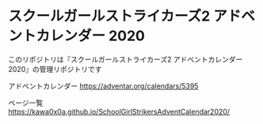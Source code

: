 # スクールガールストライカーズ2 アドベントカレンダー 2020

このリポジトリは『スクールガールストライカーズ2 アドベントカレンダー 2020』の管理リポジトリです

  アドベントカレンダー https://adventar.org/calendars/5395

ページ一覧 https://kawa0x0a.github.io/SchoolGirlStrikersAdventCalendar2020/
